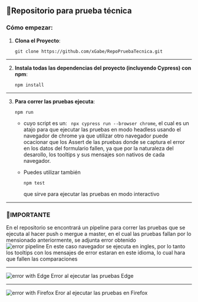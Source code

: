 ## 🧪Repositorio para prueba técnica

### Cómo empezar:

1. **Clona el Proyecto**:
    ```
    git clone https://github.com/xGabe/RepoPruebaTecnica.git
    ```

---

2. **Instala todas las dependencias del proyecto (incluyendo Cypress) con npm**:
    ```
    npm install
    ```

---

3. **Para correr las pruebas ejecuta**:
    ```
    npm run
    ```
    - cuyo script es un: ` npx cypress run --browser chrome`, 
      el cual es un atajo para que ejecutar las pruebas en modo headless usando el navegador de chrome ya que utilizar otro navegador puede ocacionar que los Assert de las pruebas donde se captura el error en los datos del formulario
      fallen, ya que por la naturaleza del desarollo, los tooltips y sus mensajes son nativos de cada navegador.
      
    - Puedes utilizar también
      ```
      npm test
      ```
      que sirve para ejecutar las pruebas en modo interactivo
---

### 🚩IMPORTANTE

En el repositorio se encontrará un pipeline para correr las pruebas que se ejecuta al hacer push o mergue a master, en el cual las pruebas fallan por lo mensionado anteriormente, se adjunta error obtenido  
![error pipeline](https://github.com/xGabe/RepoPruebaTecnica/assets/117762203/67adae65-c1b1-4a18-96b2-6d0233e8f52a)
En este caso navegador se ejecuta en ingles, por lo tanto los tooltips con los mensajes de error estaran en este idioma, lo cual hara que fallen las comparaciones

---

![error with Edge](https://github.com/xGabe/RepoPruebaTecnica/assets/117762203/9ab0cced-ca83-4786-aebd-7f91282141f2)
Error al ejecutar las pruebas Edge

---

![error with Firefox](https://github.com/xGabe/RepoPruebaTecnica/assets/117762203/8141195c-f76b-48ec-a4eb-acbfd7693283)
Eror al ejecutar las pruebas en Firefox
